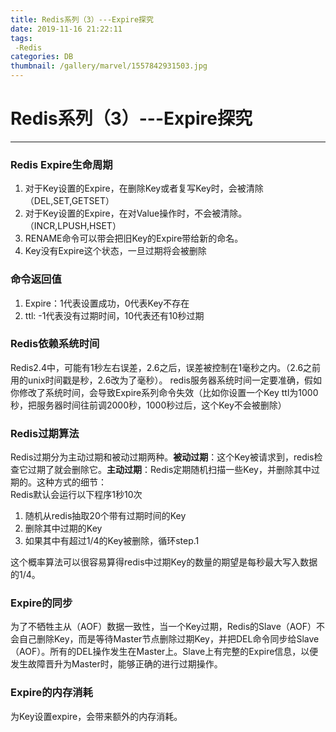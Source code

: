 ```yaml
---
title: Redis系列（3）---Expire探究
date: 2019-11-16 21:22:11
tags:
 -Redis
categories: DB
thumbnail: /gallery/marvel/1557842931503.jpg
---
```


# Redis系列（3）---Expire探究

---

### Redis Expire生命周期
1. 对于Key设置的Expire，在删除Key或者复写Key时，会被清除（DEL,SET,GETSET）
2. 对于Key设置的Expire，在对Value操作时，不会被清除。（INCR,LPUSH,HSET）
3. RENAME命令可以带会把旧Key的Expire带给新的命名。
4. Key没有Expire这个状态，一旦过期将会被删除

### 命令返回值

1. Expire：1代表设置成功，0代表Key不存在
2. ttl: -1代表没有过期时间，10代表还有10秒过期

### Redis依赖系统时间
Redis2.4中，可能有1秒左右误差，2.6之后，误差被控制在1毫秒之内。（2.6之前用的unix时间戳是秒，2.6改为了毫秒）。
redis服务器系统时间一定要准确，假如你修改了系统时间，会导致Expire系列命令失效（比如你设置一个Key ttl为1000秒，把服务器时间往前调2000秒，1000秒过后，这个Key不会被删除）

### Redis过期算法

Redis过期分为主动过期和被动过期两种。**被动过期**：这个Key被请求到，redis检查它过期了就会删除它。**主动过期**：Redis定期随机扫描一些Key，并删除其中过期的。这种方式的细节：
<br>
Redis默认会运行以下程序1秒10次

1. 随机从redis抽取20个带有过期时间的Key
2. 删除其中过期的Key
3. 如果其中有超过1/4的Key被删除，循环step.1

这个概率算法可以很容易算得redis中过期Key的数量的期望是每秒最大写入数据的1/4。

### Expire的同步

为了不牺牲主从（AOF）数据一致性，当一个Key过期，Redis的Slave（AOF）不会自己删除Key，而是等待Master节点删除过期Key，并把DEL命令同步给Slave（AOF）。所有的DEL操作发生在Master上。Slave上有完整的Expire信息，以便发生故障晋升为Master时，能够正确的进行过期操作。

### Expire的内存消耗

为Key设置expire，会带来额外的内存消耗。








